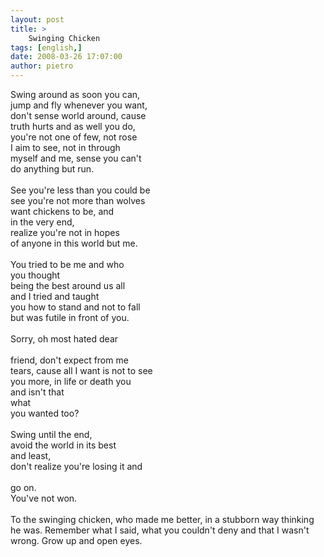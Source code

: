 ```yaml
---
layout: post
title: >
    Swinging Chicken
tags: [english,]
date: 2008-03-26 17:07:00
author: pietro
---
```

Swing around as soon you can,<br/>jump and fly whenever you want,<br/>don't sense world around, cause<br/>truth hurts and as well you do,<br/>you're not one of few, not rose<br/>I aim to see, not in through<br/>myself and me, sense you can't<br/>do anything but run.<br/><br/>See you're less than you could be<br/>see you're not more than wolves<br/>want chickens to be, and<br/>in the very end,<br/>realize you're not in hopes<br/>of anyone in this world but me.<br/><br/>You tried to be me and who<br/>you thought<br/>being the best around us all<br/>and I tried and taught<br/>you how to stand and not to fall<br/>but was futile in front of you.<br/><br/>Sorry, oh most hated dear<br/><br/>friend, don't expect from me<br/>tears, cause all I want is not to see<br/>you more, in life or death you<br/>and isn't that<br/>what<br/>you wanted too?<br/><br/>Swing until the end,<br/>avoid the world in its best<br/>and least,<br/>don't realize you're losing it and<br/><br/>go on.<br/>You've not won.<br/><br/><span>To the swinging chicken, who made me better, in a stubborn way thinking he was. Remember what I said, what you couldn't deny and that I wasn't wrong. Grow up and open eyes.</span>
